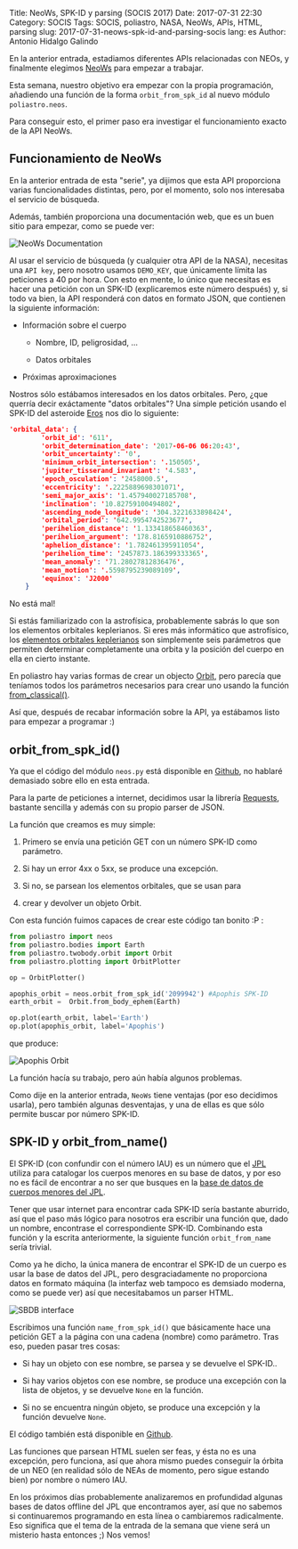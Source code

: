 Title: NeoWs, SPK-ID y parsing (SOCIS 2017)
Date: 2017-07-31 22:30
Category: SOCIS
Tags: SOCIS, poliastro, NASA, NeoWs, APIs, HTML, parsing
slug: 2017-07-31-neows-spk-id-and-parsing-socis
lang: es
Author: Antonio Hidalgo Galindo

En la anterior entrada, estadiamos diferentes APIs relacionadas con NEOs, y finalmente elegimos [NeoWs](https://api.nasa.gov/neo/?api_key=DEMO_KEY) para empezar a trabajar.

Esta semana, nuestro objetivo era empezar con la propia programación, añadiendo una función de la forma `orbit_from_spk_id` al nuevo módulo `poliastro.neos`.

Para conseguir esto, el primer paso era investigar el funcionamiento exacto de la API NeoWs.

## Funcionamiento de NeoWs
En la anterior entrada de esta "serie", ya dijimos que esta API proporciona varias funcionalidades distintas, pero, por el momento, solo nos interesaba el servicio de búsqueda.

Además, también proporciona una documentación web, que es un buen sitio para empezar, como se puede ver:

![NeoWs Documentation]({filename}/images/neows_lookup.png "NeoWs Documentation")

Al usar el servicio de búsqueda (y cualquier otra API de la NASA), necesitas una `API key`, pero nosotro usamos `DEMO_KEY`, que únicamente límita las peticiones a 40 por hora. Con esto en mente, lo único que necesitas es hacer una petición con un SPK-ID (explicaremos este número después) y, si todo va bien, la API responderá con datos en formato JSON, que contienen la siguiente información:

* Información sobre el cuerpo

    * Nombre, ID, peligrosidad, ...

    * Datos orbitales

* Próximas aproximaciones

Nostros sólo estábamos interesados en los datos orbitales. Pero, ¿que querría decir exáctamente "datos orbitales"? Una simple petición usando el SPK-ID del asteroide [Eros](https://es.wikipedia.org/wiki/433_Eros) nos dio lo siguiente:

```JSON
'orbital_data': {
        'orbit_id': '611',
        'orbit_determination_date': '2017-06-06 06:20:43',
        'orbit_uncertainty': '0',
        'minimum_orbit_intersection': '.150505',
        'jupiter_tisserand_invariant': '4.583',
        'epoch_osculation': '2458000.5',
        'eccentricity': '.2225889698301071',
        'semi_major_axis': '1.457940027185708',
        'inclination': '10.82759100494802',
        'ascending_node_longitude': '304.3221633898424',
        'orbital_period': '642.9954742523677',
        'perihelion_distance': '1.133418658460363',
        'perihelion_argument': '178.8165910886752',
        'aphelion_distance': '1.782461395911054',
        'perihelion_time': '2457873.186399333365',
        'mean_anomaly': '71.28027812836476',
        'mean_motion': '.5598795239089109',
        'equinox': 'J2000'
    }
```
No está mal!

Si estás familiarizado con la astrofísica, probablemente sabrás lo que son los elementos orbitales keplerianos. Si eres más informático que astrofísico, los [elementos orbitales keplerianos](https://es.wikipedia.org/wiki/Elementos_orbitales) son simplemente seis parámetros que permiten determinar completamente una orbita y la posición del cuerpo en ella en cierto instante.

En poliastro hay varias formas de crear un objecto [Orbit](https://poliastro.readthedocs.io/en/latest/api.html#module-poliastro.twobody.orbit.Orbit), pero parecía que teníamos todos los parámetros necesarios para crear uno usando la función [from_classical()](https://poliastro.readthedocs.io/en/latest/api.html#module-poliastro.twobody.orbit.Orbit.from_classical).

Así que, después de recabar información sobre la API, ya estábamos listo para empezar a programar :)

## orbit_from_spk_id()

Ya que el código del módulo `neos.py` está disponible en [Github](https://github.com/poliastro/poliastro/blob/master/src/poliastro/neos.py), no hablaré demasiado sobre ello en esta entrada.

Para la parte de peticiones a internet, decidimos usar la librería [Requests](http://docs.python-requests.org/en/master/), bastante sencilla y además con su propio parser de JSON.

La función que creamos es muy simple:

1. Primero se envía una petición GET con un número SPK-ID como parámetro.

2. Si hay un error 4xx o 5xx, se produce una excepción.

3. Si no, se parsean los elementos orbitales, que se usan para

4. crear y devolver un objeto Orbit.

Con esta función fuimos capaces de crear este código tan bonito :P :

```python
from poliastro import neos
from poliastro.bodies import Earth
from poliastro.twobody.orbit import Orbit
from poliastro.plotting import OrbitPlotter

op = OrbitPlotter()

apophis_orbit = neos.orbit_from_spk_id('2099942') #Apophis SPK-ID
earth_orbit =  Orbit.from_body_ephem(Earth)

op.plot(earth_orbit, label='Earth')
op.plot(apophis_orbit, label='Apophis')
```

que produce:

![Apophis Orbit]({filename}/images/apophis.png "Apophis Orbit")

La función hacía su trabajo, pero aún había algunos problemas.

Como dije en la anterior entrada, `NeoWs` tiene ventajas (por eso decidimos usarla), pero también algunas desventajas, y una de ellas es que sólo permite buscar por número SPK-ID.

## SPK-ID y orbit_from_name()

El SPK-ID (con confundir con el número IAU) es un número que el [JPL](https://www.jpl.nasa.gov/) utiliza para catalogar los cuerpos menores en su base de datos, y por eso no es fácil de encontrar a no ser que busques en la [base de datos de cuerpos menores del JPL](https://ssd.jpl.nasa.gov/sbdb.cgi).

Tener que usar internet para encontrar cada SPK-ID sería bastante aburrido, así que el paso más lógico para nosotros era escribir una función que, dado un nombre, encontrase el correspondiente SPK-ID. Combinando esta función y la escrita anteriormente, la siguiente función `orbit_from_name` sería trivial.

Como ya he dicho, la única manera de encontrar el SPK-ID de un cuerpo es usar la base de datos del JPL, pero desgraciadamente no proporciona datos en formato máquina (la interfaz web tampoco es demsiado moderna, como se puede ver) así que necesitabamos un parser HTML.

![SBDB interface]({filename}/images/sbdb_interface.png "SBDB interface")

Escribimos una función `name_from_spk_id()` que básicamente hace una petición GET a la página con una cadena (nombre) como parámetro. Tras eso, pueden pasar tres cosas:

* Si hay un objeto con ese nombre, se parsea y se devuelve el SPK-ID..

* Si hay varios objetos con ese nombre, se produce una excepción con la lista de objetos, y se devuelve `None` en la función.

* Si no se encuentra ningún objeto, se produce una excepción y la función devuelve `None`.

El código también está disponible en [Github](https://github.com/poliastro/poliastro/blob/master/src/poliastro/neos.py).

Las funciones que parsean HTML suelen ser feas, y ésta no es una excepción, pero funciona, así que ahora mismo puedes conseguir la órbita de un NEO (en realidad sólo de NEAs de momento, pero sigue estando bien) por nombre o número IAU.

En los próximos días probablemente analizaremos en profundidad algunas bases de datos offline del JPL que encontramos ayer, así que no sabemos si continuaremos programando en esta línea o cambiaremos radicalmente. Eso significa que el tema de la entrada de la semana que viene será un misterio hasta entonces ;) Nos vemos!